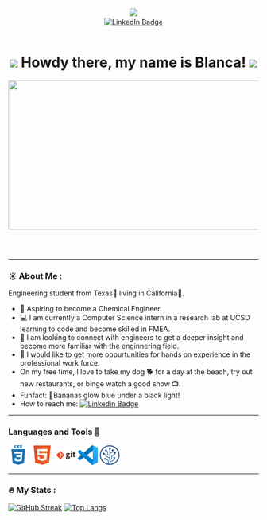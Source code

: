 <Header>
<div id="header" align="center">
  <img src="https://i.giphy.com/media/v1.Y2lkPTc5MGI3NjExa29kcDlyNDc0NTVzdXMxdGlicTZmOTVmOHAya3E5dGU4ZjBkZ2M0cCZlcD12MV9pbnRlcm5hbF9naWZfYnlfaWQmY3Q9cw/ZqOGQO6ZMSqUYDHj0T/giphy.gif" width="100"/>
<div id="badges">
   <a href="www.linkedin.com/in/blanca-de-leon-85408311b">
    <img src="https://img.shields.io/badge/LinkedIn-blue?style=for-the-badge&logo=linkedin&logoColor=white" alt="LinkedIn Badge"/>
   </a>
<div>
<img src="https://komarev.com/ghpvc/?username=bdeleon15&style=flat-square&color=blue" alt=""/>
 <h1> <img src="https://media.giphy.com/media/hvRJCLFzcasrR4ia7z/giphy.gif" width="30px"/>
  Howdy there, my name is Blanca!
   <img src="https://i.giphy.com/media/v1.Y2lkPTc5MGI3NjExZmV1aWFpOG9pZ2JqcHY1bXFwZXg5N2w4dGR2MTc0b25lcjhhd3F3aCZlcD12MV9pbnRlcm5hbF9naWZfYnlfaWQmY3Q9cw/RN8jWMw5Xf1mWRMyNx/giphy.gif" width="50px"/>  
</h1>
<div>
  <img src="https://i.giphy.com/media/v1.Y2lkPTc5MGI3NjExYnFmZHc2cWx6eG50MDd3YW56eGRiM2YweGM5bzBjbW1tcWwzdzloMiZlcD12MV9pbnRlcm5hbF9naWZfYnlfaWQmY3Q9Zw/L8K62iTDkzGX6/giphy.gif" width="600" height="300"/>
</div>
</header>
<body>
  
---

### :sunny: About Me :

Engineering student from Texas🤠 living in California🌴.
- 🥼 Aspiring to become a Chemical Engineer.
- 💻 I am currently a Computer Science intern in a research lab at UCSD learning to code and become skilled in FMEA.
- 🤝 I am looking to connect with engineers to get a deeper insight and become more familiar with the enginnering field.
- 💪 I would like to get more oppurtunities for hands on experience in the professional work force.
- On my free time, I love to take my dog 🐕  for a day at the beach, try out new restaurants, or binge watch a good show 📺.
- Funfact: 🍌Bananas glow blue under a black light!
- How to reach me: [![Linkedin Badge](https://img.shields.io/badge/-kakbar-blue?style=flat&logo=Linkedin&logoColor=white)](www.linkedin.com/in/blanca-de-leon-85408311b)

---

### Languages and Tools 🔨
<div>
  <img src="https://github.com/devicons/devicon/blob/master/icons/css3/css3-plain-wordmark.svg"  title="CSS3" alt="CSS" width="40" height="40"/>&nbsp;
  <img src="https://github.com/devicons/devicon/blob/master/icons/html5/html5-original.svg" title="HTML5" alt="HTML" width="40" height="40"/>&nbsp;
  <img src="https://github.com/devicons/devicon/blob/master/icons/git/git-original-wordmark.svg" title="Git" **alt="Git" width="40" height="40"/>
  <img src="https://raw.githubusercontent.com/devicons/devicon/6910f0503efdd315c8f9b858234310c06e04d9c0/icons/vscode/vscode-original.svg" title="Git" **alt="Git" width="40" height="40"/>
  <img src="https://raw.githubusercontent.com/devicons/devicon/6910f0503efdd315c8f9b858234310c06e04d9c0/icons/sourcetree/sourcetree-original.svg" title="Git" **alt="Git" width="40" height="40"/>
</div>

---

### :fire: My Stats :
[![GitHub Streak](http://github-readme-streak-stats.herokuapp.com?user=your-github-username&theme=dark&background=000000)](https://git.io/streak-stats)
[![Top Langs](https://github-readme-stats.vercel.app/api/top-langs/?username=your-github-username&layout=compact&theme=vision-friendly-dark)](https://github.com/anuraghazra/github-readme-stats)


</body>

<!--
**bdeleon15/bdeleon15** is a ✨ _special_ ✨ repository because its `README.md` (this file) appears on your GitHub profile.

Here are some ideas to get you started:

- 🔭 I’m currently working on ...
- 🌱 I’m currently learning ...
- 👯 I’m looking to collaborate on ...
- 🤔 I’m looking for help with ...
- 💬 Ask me about ...
- 📫 How to reach me: ...
- 😄 Pronouns: ...
- ⚡ Fun fact: ...
-->
